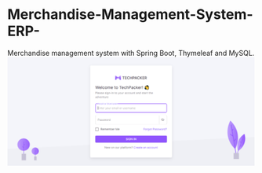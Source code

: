 # Merchandise-Management-System-ERP-
Merchandise management system with Spring Boot, Thymeleaf and MySQL.
![ Login page](https://github.com/fatemazohor/Merchandise-Management-System-ERP-/blob/main/ScreenShot/login.PNG)
